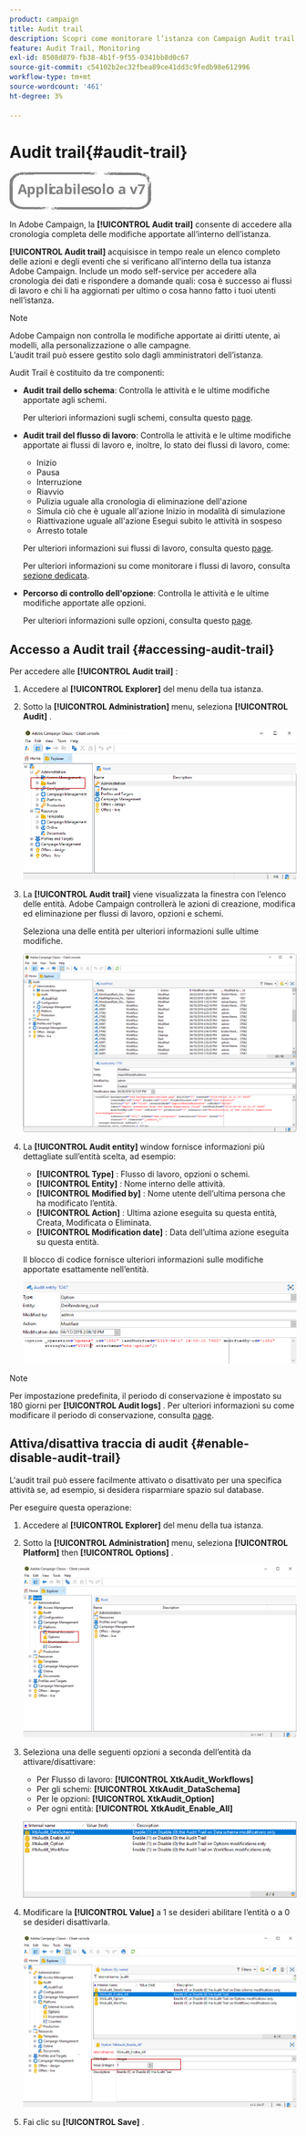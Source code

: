 ```yaml
---
product: campaign
title: Audit trail
description: Scopri come monitorare l’istanza con Campaign Audit trail
feature: Audit Trail, Monitoring
exl-id: 8508d879-fb38-4b1f-9f55-0341bb8d0c67
source-git-commit: c54102b2ec32fbea89ce41dd3c9fedb98e612996
workflow-type: tm+mt
source-wordcount: '461'
ht-degree: 3%

---
```


# Audit trail{#audit-trail}

![](../../assets/v7-only.svg)

In Adobe Campaign, la **[!UICONTROL Audit trail]** consente di accedere alla cronologia completa delle modifiche apportate all’interno dell’istanza.

**[!UICONTROL Audit trail]** acquisisce in tempo reale un elenco completo delle azioni e degli eventi che si verificano all’interno della tua istanza Adobe Campaign. Include un modo self-service per accedere alla cronologia dei dati e rispondere a domande quali: cosa è successo ai flussi di lavoro e chi li ha aggiornati per ultimo o cosa hanno fatto i tuoi utenti nell’istanza.

>[!NOTE]
>
>Adobe Campaign non controlla le modifiche apportate ai diritti utente, ai modelli, alla personalizzazione o alle campagne.\
>L’audit trail può essere gestito solo dagli amministratori dell’istanza.

Audit Trail è costituito da tre componenti:

* **Audit trail dello schema**: Controlla le attività e le ultime modifiche apportate agli schemi.

   Per ulteriori informazioni sugli schemi, consulta questo [page](../../configuration/using/data-schemas.md).

* **Audit trail del flusso di lavoro**: Controlla le attività e le ultime modifiche apportate ai flussi di lavoro e, inoltre, lo stato dei flussi di lavoro, come:

   * Inizio
   * Pausa
   * Interruzione
   * Riavvio
   * Pulizia uguale alla cronologia di eliminazione dell&#39;azione
   * Simula ciò che è uguale all&#39;azione Inizio in modalità di simulazione
   * Riattivazione uguale all&#39;azione Esegui subito le attività in sospeso
   * Arresto totale

   Per ulteriori informazioni sui flussi di lavoro, consulta questo [page](../../workflow/using/about-workflows.md).

   Per ulteriori informazioni su come monitorare i flussi di lavoro, consulta [sezione dedicata](../../workflow/using/monitoring-workflow-execution.md).

* **Percorso di controllo dell&#39;opzione**: Controlla le attività e le ultime modifiche apportate alle opzioni.

   Per ulteriori informazioni sulle opzioni, consulta questo [page](../../installation/using/configuring-campaign-options.md).

## Accesso a Audit trail {#accessing-audit-trail}

Per accedere alle **[!UICONTROL Audit trail]** :

1. Accedere al **[!UICONTROL Explorer]** del menu della tua istanza.
1. Sotto la **[!UICONTROL Administration]** menu, seleziona **[!UICONTROL Audit]** .

   ![](assets/audit_trail_1.png)

1. La **[!UICONTROL Audit trail]** viene visualizzata la finestra con l’elenco delle entità. Adobe Campaign controllerà le azioni di creazione, modifica ed eliminazione per flussi di lavoro, opzioni e schemi.

   Seleziona una delle entità per ulteriori informazioni sulle ultime modifiche.

   ![](assets/audit_trail_2.png)

1. La **[!UICONTROL Audit entity]** window fornisce informazioni più dettagliate sull’entità scelta, ad esempio:

   * **[!UICONTROL Type]** : Flusso di lavoro, opzioni o schemi.
   * **[!UICONTROL Entity]** : Nome interno delle attività.
   * **[!UICONTROL Modified by]** : Nome utente dell’ultima persona che ha modificato l’entità.
   * **[!UICONTROL Action]** : Ultima azione eseguita su questa entità, Creata, Modificata o Eliminata.
   * **[!UICONTROL Modification date]** : Data dell’ultima azione eseguita su questa entità.

   Il blocco di codice fornisce ulteriori informazioni sulle modifiche apportate esattamente nell’entità.

   ![](assets/audit_trail_3.png)

>[!NOTE]
>
>Per impostazione predefinita, il periodo di conservazione è impostato su 180 giorni per **[!UICONTROL Audit logs]** . Per ulteriori informazioni su come modificare il periodo di conservazione, consulta [page](../../production/using/database-cleanup-workflow.md#deployment-wizard).

## Attiva/disattiva traccia di audit {#enable-disable-audit-trail}

L&#39;audit trail può essere facilmente attivato o disattivato per una specifica attività se, ad esempio, si desidera risparmiare spazio sul database.

Per eseguire questa operazione:

1. Accedere al **[!UICONTROL Explorer]** del menu della tua istanza.
1. Sotto la **[!UICONTROL Administration]** menu, seleziona **[!UICONTROL Platform]** then **[!UICONTROL Options]** .

   ![](assets/audit_trail_4.png)

1. Seleziona una delle seguenti opzioni a seconda dell’entità da attivare/disattivare:

   * Per Flusso di lavoro: **[!UICONTROL XtkAudit_Workflows]**
   * Per gli schemi: **[!UICONTROL XtkAudit_DataSchema]**
   * Per le opzioni: **[!UICONTROL XtkAudit_Option]**
   * Per ogni entità: **[!UICONTROL XtkAudit_Enable_All]**

   ![](assets/audit_trail_5.png)

1. Modificare la **[!UICONTROL Value]** a 1 se desideri abilitare l’entità o a 0 se desideri disattivarla.

   ![](assets/audit_trail_6.png)

1. Fai clic su **[!UICONTROL Save]** .
